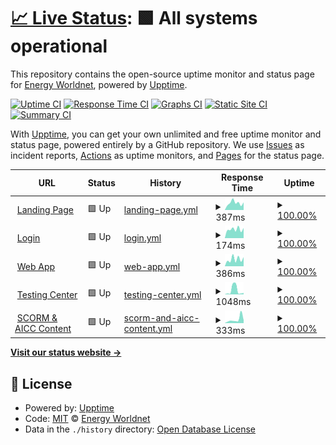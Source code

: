 # [📈 Live Status](https://status.energyworldnet.com): <!--live status--> **🟩 All systems operational**

This repository contains the open-source uptime monitor and status page for [Energy Worldnet](https://www.energyworldnet.com), powered by [Upptime](https://github.com/upptime/upptime).

[![Uptime CI](https://github.com/energyworldnet/status/workflows/Uptime%20CI/badge.svg)](https://github.com/energyworldnet/status/actions?query=workflow%3A%22Uptime+CI%22)
[![Response Time CI](https://github.com/energyworldnet/status/workflows/Response%20Time%20CI/badge.svg)](https://github.com/energyworldnet/status/actions?query=workflow%3A%22Response+Time+CI%22)
[![Graphs CI](https://github.com/energyworldnet/status/workflows/Graphs%20CI/badge.svg)](https://github.com/energyworldnet/status/actions?query=workflow%3A%22Graphs+CI%22)
[![Static Site CI](https://github.com/energyworldnet/status/workflows/Static%20Site%20CI/badge.svg)](https://github.com/energyworldnet/status/actions?query=workflow%3A%22Static+Site+CI%22)
[![Summary CI](https://github.com/energyworldnet/status/workflows/Summary%20CI/badge.svg)](https://github.com/energyworldnet/status/actions?query=workflow%3A%22Summary+CI%22)

With [Upptime](https://upptime.js.org), you can get your own unlimited and free uptime monitor and status page, powered entirely by a GitHub repository. We use [Issues](https://github.com/energyworldnet/status/issues) as incident reports, [Actions](https://github.com/energyworldnet/status/actions) as uptime monitors, and [Pages](https://status.energyworldnet.com) for the status page.

<!--start: status pages-->
<!-- This summary is generated by Upptime (https://github.com/upptime/upptime) -->
<!-- Do not edit this manually, your changes will be overwritten -->
<!-- prettier-ignore -->
| URL | Status | History | Response Time | Uptime |
| --- | ------ | ------- | ------------- | ------ |
| <img alt="" src="https://icons.duckduckgo.com/ip3/www.energyworldnet.com.ico" height="13"> [Landing Page](https://www.energyworldnet.com) | 🟩 Up | [landing-page.yml](https://github.com/energyworldnet/status/commits/HEAD/history/landing-page.yml) | <details><summary><img alt="Response time graph" src="./graphs/landing-page/response-time-week.png" height="20"> 387ms</summary><br><a href="https://status.energyworldnet.com/history/landing-page"><img alt="Response time 412" src="https://img.shields.io/endpoint?url=https%3A%2F%2Fraw.githubusercontent.com%2Fenergyworldnet%2Fstatus%2FHEAD%2Fapi%2Flanding-page%2Fresponse-time.json"></a><br><a href="https://status.energyworldnet.com/history/landing-page"><img alt="24-hour response time 418" src="https://img.shields.io/endpoint?url=https%3A%2F%2Fraw.githubusercontent.com%2Fenergyworldnet%2Fstatus%2FHEAD%2Fapi%2Flanding-page%2Fresponse-time-day.json"></a><br><a href="https://status.energyworldnet.com/history/landing-page"><img alt="7-day response time 387" src="https://img.shields.io/endpoint?url=https%3A%2F%2Fraw.githubusercontent.com%2Fenergyworldnet%2Fstatus%2FHEAD%2Fapi%2Flanding-page%2Fresponse-time-week.json"></a><br><a href="https://status.energyworldnet.com/history/landing-page"><img alt="30-day response time 413" src="https://img.shields.io/endpoint?url=https%3A%2F%2Fraw.githubusercontent.com%2Fenergyworldnet%2Fstatus%2FHEAD%2Fapi%2Flanding-page%2Fresponse-time-month.json"></a><br><a href="https://status.energyworldnet.com/history/landing-page"><img alt="1-year response time 417" src="https://img.shields.io/endpoint?url=https%3A%2F%2Fraw.githubusercontent.com%2Fenergyworldnet%2Fstatus%2FHEAD%2Fapi%2Flanding-page%2Fresponse-time-year.json"></a></details> | <details><summary><a href="https://status.energyworldnet.com/history/landing-page">100.00%</a></summary><a href="https://status.energyworldnet.com/history/landing-page"><img alt="All-time uptime 100.00%" src="https://img.shields.io/endpoint?url=https%3A%2F%2Fraw.githubusercontent.com%2Fenergyworldnet%2Fstatus%2FHEAD%2Fapi%2Flanding-page%2Fuptime.json"></a><br><a href="https://status.energyworldnet.com/history/landing-page"><img alt="24-hour uptime 100.00%" src="https://img.shields.io/endpoint?url=https%3A%2F%2Fraw.githubusercontent.com%2Fenergyworldnet%2Fstatus%2FHEAD%2Fapi%2Flanding-page%2Fuptime-day.json"></a><br><a href="https://status.energyworldnet.com/history/landing-page"><img alt="7-day uptime 100.00%" src="https://img.shields.io/endpoint?url=https%3A%2F%2Fraw.githubusercontent.com%2Fenergyworldnet%2Fstatus%2FHEAD%2Fapi%2Flanding-page%2Fuptime-week.json"></a><br><a href="https://status.energyworldnet.com/history/landing-page"><img alt="30-day uptime 100.00%" src="https://img.shields.io/endpoint?url=https%3A%2F%2Fraw.githubusercontent.com%2Fenergyworldnet%2Fstatus%2FHEAD%2Fapi%2Flanding-page%2Fuptime-month.json"></a><br><a href="https://status.energyworldnet.com/history/landing-page"><img alt="1-year uptime 99.99%" src="https://img.shields.io/endpoint?url=https%3A%2F%2Fraw.githubusercontent.com%2Fenergyworldnet%2Fstatus%2FHEAD%2Fapi%2Flanding-page%2Fuptime-year.json"></a></details>
| <img alt="" src="https://icons.duckduckgo.com/ip3/auth.energyworldnet.com.ico" height="13"> [Login](https://auth.energyworldnet.com/static/login) | 🟩 Up | [login.yml](https://github.com/energyworldnet/status/commits/HEAD/history/login.yml) | <details><summary><img alt="Response time graph" src="./graphs/login/response-time-week.png" height="20"> 174ms</summary><br><a href="https://status.energyworldnet.com/history/login"><img alt="Response time 235" src="https://img.shields.io/endpoint?url=https%3A%2F%2Fraw.githubusercontent.com%2Fenergyworldnet%2Fstatus%2FHEAD%2Fapi%2Flogin%2Fresponse-time.json"></a><br><a href="https://status.energyworldnet.com/history/login"><img alt="24-hour response time 200" src="https://img.shields.io/endpoint?url=https%3A%2F%2Fraw.githubusercontent.com%2Fenergyworldnet%2Fstatus%2FHEAD%2Fapi%2Flogin%2Fresponse-time-day.json"></a><br><a href="https://status.energyworldnet.com/history/login"><img alt="7-day response time 174" src="https://img.shields.io/endpoint?url=https%3A%2F%2Fraw.githubusercontent.com%2Fenergyworldnet%2Fstatus%2FHEAD%2Fapi%2Flogin%2Fresponse-time-week.json"></a><br><a href="https://status.energyworldnet.com/history/login"><img alt="30-day response time 188" src="https://img.shields.io/endpoint?url=https%3A%2F%2Fraw.githubusercontent.com%2Fenergyworldnet%2Fstatus%2FHEAD%2Fapi%2Flogin%2Fresponse-time-month.json"></a><br><a href="https://status.energyworldnet.com/history/login"><img alt="1-year response time 260" src="https://img.shields.io/endpoint?url=https%3A%2F%2Fraw.githubusercontent.com%2Fenergyworldnet%2Fstatus%2FHEAD%2Fapi%2Flogin%2Fresponse-time-year.json"></a></details> | <details><summary><a href="https://status.energyworldnet.com/history/login">100.00%</a></summary><a href="https://status.energyworldnet.com/history/login"><img alt="All-time uptime 99.63%" src="https://img.shields.io/endpoint?url=https%3A%2F%2Fraw.githubusercontent.com%2Fenergyworldnet%2Fstatus%2FHEAD%2Fapi%2Flogin%2Fuptime.json"></a><br><a href="https://status.energyworldnet.com/history/login"><img alt="24-hour uptime 100.00%" src="https://img.shields.io/endpoint?url=https%3A%2F%2Fraw.githubusercontent.com%2Fenergyworldnet%2Fstatus%2FHEAD%2Fapi%2Flogin%2Fuptime-day.json"></a><br><a href="https://status.energyworldnet.com/history/login"><img alt="7-day uptime 100.00%" src="https://img.shields.io/endpoint?url=https%3A%2F%2Fraw.githubusercontent.com%2Fenergyworldnet%2Fstatus%2FHEAD%2Fapi%2Flogin%2Fuptime-week.json"></a><br><a href="https://status.energyworldnet.com/history/login"><img alt="30-day uptime 100.00%" src="https://img.shields.io/endpoint?url=https%3A%2F%2Fraw.githubusercontent.com%2Fenergyworldnet%2Fstatus%2FHEAD%2Fapi%2Flogin%2Fuptime-month.json"></a><br><a href="https://status.energyworldnet.com/history/login"><img alt="1-year uptime 99.12%" src="https://img.shields.io/endpoint?url=https%3A%2F%2Fraw.githubusercontent.com%2Fenergyworldnet%2Fstatus%2FHEAD%2Fapi%2Flogin%2Fuptime-year.json"></a></details>
| <img alt="" src="https://icons.duckduckgo.com/ip3/app.energyworldnet.com.ico" height="13"> [Web App](https://app.energyworldnet.com/legacy/Login) | 🟩 Up | [web-app.yml](https://github.com/energyworldnet/status/commits/HEAD/history/web-app.yml) | <details><summary><img alt="Response time graph" src="./graphs/web-app/response-time-week.png" height="20"> 386ms</summary><br><a href="https://status.energyworldnet.com/history/web-app"><img alt="Response time 561" src="https://img.shields.io/endpoint?url=https%3A%2F%2Fraw.githubusercontent.com%2Fenergyworldnet%2Fstatus%2FHEAD%2Fapi%2Fweb-app%2Fresponse-time.json"></a><br><a href="https://status.energyworldnet.com/history/web-app"><img alt="24-hour response time 499" src="https://img.shields.io/endpoint?url=https%3A%2F%2Fraw.githubusercontent.com%2Fenergyworldnet%2Fstatus%2FHEAD%2Fapi%2Fweb-app%2Fresponse-time-day.json"></a><br><a href="https://status.energyworldnet.com/history/web-app"><img alt="7-day response time 386" src="https://img.shields.io/endpoint?url=https%3A%2F%2Fraw.githubusercontent.com%2Fenergyworldnet%2Fstatus%2FHEAD%2Fapi%2Fweb-app%2Fresponse-time-week.json"></a><br><a href="https://status.energyworldnet.com/history/web-app"><img alt="30-day response time 479" src="https://img.shields.io/endpoint?url=https%3A%2F%2Fraw.githubusercontent.com%2Fenergyworldnet%2Fstatus%2FHEAD%2Fapi%2Fweb-app%2Fresponse-time-month.json"></a><br><a href="https://status.energyworldnet.com/history/web-app"><img alt="1-year response time 672" src="https://img.shields.io/endpoint?url=https%3A%2F%2Fraw.githubusercontent.com%2Fenergyworldnet%2Fstatus%2FHEAD%2Fapi%2Fweb-app%2Fresponse-time-year.json"></a></details> | <details><summary><a href="https://status.energyworldnet.com/history/web-app">100.00%</a></summary><a href="https://status.energyworldnet.com/history/web-app"><img alt="All-time uptime 99.61%" src="https://img.shields.io/endpoint?url=https%3A%2F%2Fraw.githubusercontent.com%2Fenergyworldnet%2Fstatus%2FHEAD%2Fapi%2Fweb-app%2Fuptime.json"></a><br><a href="https://status.energyworldnet.com/history/web-app"><img alt="24-hour uptime 100.00%" src="https://img.shields.io/endpoint?url=https%3A%2F%2Fraw.githubusercontent.com%2Fenergyworldnet%2Fstatus%2FHEAD%2Fapi%2Fweb-app%2Fuptime-day.json"></a><br><a href="https://status.energyworldnet.com/history/web-app"><img alt="7-day uptime 100.00%" src="https://img.shields.io/endpoint?url=https%3A%2F%2Fraw.githubusercontent.com%2Fenergyworldnet%2Fstatus%2FHEAD%2Fapi%2Fweb-app%2Fuptime-week.json"></a><br><a href="https://status.energyworldnet.com/history/web-app"><img alt="30-day uptime 99.94%" src="https://img.shields.io/endpoint?url=https%3A%2F%2Fraw.githubusercontent.com%2Fenergyworldnet%2Fstatus%2FHEAD%2Fapi%2Fweb-app%2Fuptime-month.json"></a><br><a href="https://status.energyworldnet.com/history/web-app"><img alt="1-year uptime 99.10%" src="https://img.shields.io/endpoint?url=https%3A%2F%2Fraw.githubusercontent.com%2Fenergyworldnet%2Fstatus%2FHEAD%2Fapi%2Fweb-app%2Fuptime-year.json"></a></details>
| <img alt="" src="https://icons.duckduckgo.com/ip3/test-center.energyworldnet.com.ico" height="13"> [Testing Center](https://test-center.energyworldnet.com/Complete) | 🟩 Up | [testing-center.yml](https://github.com/energyworldnet/status/commits/HEAD/history/testing-center.yml) | <details><summary><img alt="Response time graph" src="./graphs/testing-center/response-time-week.png" height="20"> 1048ms</summary><br><a href="https://status.energyworldnet.com/history/testing-center"><img alt="Response time 1321" src="https://img.shields.io/endpoint?url=https%3A%2F%2Fraw.githubusercontent.com%2Fenergyworldnet%2Fstatus%2FHEAD%2Fapi%2Ftesting-center%2Fresponse-time.json"></a><br><a href="https://status.energyworldnet.com/history/testing-center"><img alt="24-hour response time 358" src="https://img.shields.io/endpoint?url=https%3A%2F%2Fraw.githubusercontent.com%2Fenergyworldnet%2Fstatus%2FHEAD%2Fapi%2Ftesting-center%2Fresponse-time-day.json"></a><br><a href="https://status.energyworldnet.com/history/testing-center"><img alt="7-day response time 1048" src="https://img.shields.io/endpoint?url=https%3A%2F%2Fraw.githubusercontent.com%2Fenergyworldnet%2Fstatus%2FHEAD%2Fapi%2Ftesting-center%2Fresponse-time-week.json"></a><br><a href="https://status.energyworldnet.com/history/testing-center"><img alt="30-day response time 1558" src="https://img.shields.io/endpoint?url=https%3A%2F%2Fraw.githubusercontent.com%2Fenergyworldnet%2Fstatus%2FHEAD%2Fapi%2Ftesting-center%2Fresponse-time-month.json"></a><br><a href="https://status.energyworldnet.com/history/testing-center"><img alt="1-year response time 1432" src="https://img.shields.io/endpoint?url=https%3A%2F%2Fraw.githubusercontent.com%2Fenergyworldnet%2Fstatus%2FHEAD%2Fapi%2Ftesting-center%2Fresponse-time-year.json"></a></details> | <details><summary><a href="https://status.energyworldnet.com/history/testing-center">100.00%</a></summary><a href="https://status.energyworldnet.com/history/testing-center"><img alt="All-time uptime 99.63%" src="https://img.shields.io/endpoint?url=https%3A%2F%2Fraw.githubusercontent.com%2Fenergyworldnet%2Fstatus%2FHEAD%2Fapi%2Ftesting-center%2Fuptime.json"></a><br><a href="https://status.energyworldnet.com/history/testing-center"><img alt="24-hour uptime 100.00%" src="https://img.shields.io/endpoint?url=https%3A%2F%2Fraw.githubusercontent.com%2Fenergyworldnet%2Fstatus%2FHEAD%2Fapi%2Ftesting-center%2Fuptime-day.json"></a><br><a href="https://status.energyworldnet.com/history/testing-center"><img alt="7-day uptime 100.00%" src="https://img.shields.io/endpoint?url=https%3A%2F%2Fraw.githubusercontent.com%2Fenergyworldnet%2Fstatus%2FHEAD%2Fapi%2Ftesting-center%2Fuptime-week.json"></a><br><a href="https://status.energyworldnet.com/history/testing-center"><img alt="30-day uptime 100.00%" src="https://img.shields.io/endpoint?url=https%3A%2F%2Fraw.githubusercontent.com%2Fenergyworldnet%2Fstatus%2FHEAD%2Fapi%2Ftesting-center%2Fuptime-month.json"></a><br><a href="https://status.energyworldnet.com/history/testing-center"><img alt="1-year uptime 99.11%" src="https://img.shields.io/endpoint?url=https%3A%2F%2Fraw.githubusercontent.com%2Fenergyworldnet%2Fstatus%2FHEAD%2Fapi%2Ftesting-center%2Fuptime-year.json"></a></details>
| <img alt="" src="https://icons.duckduckgo.com/ip3/scorm.energyworldnet.com.ico" height="13"> [SCORM & AICC Content](https://scorm.energyworldnet.com/defaultui/version.aspx) | 🟩 Up | [scorm-and-aicc-content.yml](https://github.com/energyworldnet/status/commits/HEAD/history/scorm-and-aicc-content.yml) | <details><summary><img alt="Response time graph" src="./graphs/scorm-and-aicc-content/response-time-week.png" height="20"> 333ms</summary><br><a href="https://status.energyworldnet.com/history/scorm-and-aicc-content"><img alt="Response time 230" src="https://img.shields.io/endpoint?url=https%3A%2F%2Fraw.githubusercontent.com%2Fenergyworldnet%2Fstatus%2FHEAD%2Fapi%2Fscorm-and-aicc-content%2Fresponse-time.json"></a><br><a href="https://status.energyworldnet.com/history/scorm-and-aicc-content"><img alt="24-hour response time 253" src="https://img.shields.io/endpoint?url=https%3A%2F%2Fraw.githubusercontent.com%2Fenergyworldnet%2Fstatus%2FHEAD%2Fapi%2Fscorm-and-aicc-content%2Fresponse-time-day.json"></a><br><a href="https://status.energyworldnet.com/history/scorm-and-aicc-content"><img alt="7-day response time 333" src="https://img.shields.io/endpoint?url=https%3A%2F%2Fraw.githubusercontent.com%2Fenergyworldnet%2Fstatus%2FHEAD%2Fapi%2Fscorm-and-aicc-content%2Fresponse-time-week.json"></a><br><a href="https://status.energyworldnet.com/history/scorm-and-aicc-content"><img alt="30-day response time 301" src="https://img.shields.io/endpoint?url=https%3A%2F%2Fraw.githubusercontent.com%2Fenergyworldnet%2Fstatus%2FHEAD%2Fapi%2Fscorm-and-aicc-content%2Fresponse-time-month.json"></a><br><a href="https://status.energyworldnet.com/history/scorm-and-aicc-content"><img alt="1-year response time 236" src="https://img.shields.io/endpoint?url=https%3A%2F%2Fraw.githubusercontent.com%2Fenergyworldnet%2Fstatus%2FHEAD%2Fapi%2Fscorm-and-aicc-content%2Fresponse-time-year.json"></a></details> | <details><summary><a href="https://status.energyworldnet.com/history/scorm-and-aicc-content">100.00%</a></summary><a href="https://status.energyworldnet.com/history/scorm-and-aicc-content"><img alt="All-time uptime 99.96%" src="https://img.shields.io/endpoint?url=https%3A%2F%2Fraw.githubusercontent.com%2Fenergyworldnet%2Fstatus%2FHEAD%2Fapi%2Fscorm-and-aicc-content%2Fuptime.json"></a><br><a href="https://status.energyworldnet.com/history/scorm-and-aicc-content"><img alt="24-hour uptime 100.00%" src="https://img.shields.io/endpoint?url=https%3A%2F%2Fraw.githubusercontent.com%2Fenergyworldnet%2Fstatus%2FHEAD%2Fapi%2Fscorm-and-aicc-content%2Fuptime-day.json"></a><br><a href="https://status.energyworldnet.com/history/scorm-and-aicc-content"><img alt="7-day uptime 100.00%" src="https://img.shields.io/endpoint?url=https%3A%2F%2Fraw.githubusercontent.com%2Fenergyworldnet%2Fstatus%2FHEAD%2Fapi%2Fscorm-and-aicc-content%2Fuptime-week.json"></a><br><a href="https://status.energyworldnet.com/history/scorm-and-aicc-content"><img alt="30-day uptime 100.00%" src="https://img.shields.io/endpoint?url=https%3A%2F%2Fraw.githubusercontent.com%2Fenergyworldnet%2Fstatus%2FHEAD%2Fapi%2Fscorm-and-aicc-content%2Fuptime-month.json"></a><br><a href="https://status.energyworldnet.com/history/scorm-and-aicc-content"><img alt="1-year uptime 99.90%" src="https://img.shields.io/endpoint?url=https%3A%2F%2Fraw.githubusercontent.com%2Fenergyworldnet%2Fstatus%2FHEAD%2Fapi%2Fscorm-and-aicc-content%2Fuptime-year.json"></a></details>

<!--end: status pages-->

[**Visit our status website →**](https://status.energyworldnet.com)

## 📄 License

- Powered by: [Upptime](https://github.com/upptime/upptime)
- Code: [MIT](./LICENSE) © [Energy Worldnet](https://www.energyworldnet.com)
- Data in the `./history` directory: [Open Database License](https://opendatacommons.org/licenses/odbl/1-0/)
